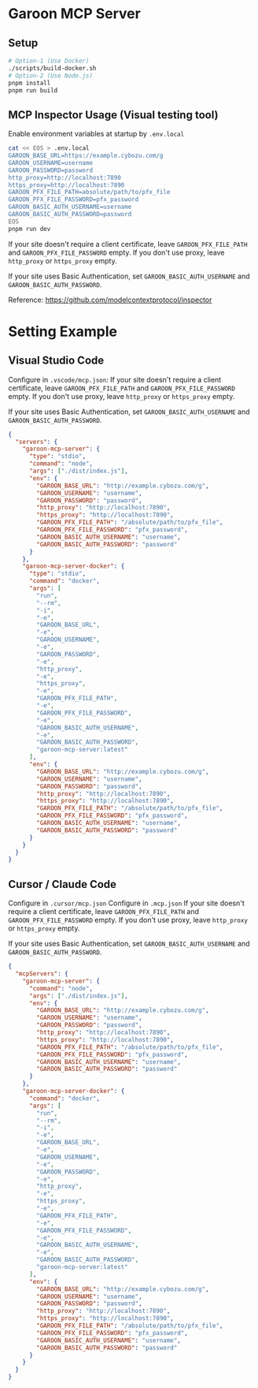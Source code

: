 # Garoon MCP Server

## Setup

```bash
# Option-1 (Use Docker)
./scripts/build-docker.sh
# Option-2 (Use Node.js)
pnpm install
pnpm run build
```

## MCP Inspector Usage (Visual testing tool)

Enable environment variables at startup by `.env.local`

```bash
cat << EOS > .env.local
GAROON_BASE_URL=https://example.cybozu.com/g
GAROON_USERNAME=username
GAROON_PASSWORD=password
http_proxy=http://localhost:7890
https_proxy=http://localhost:7890
GAROON_PFX_FILE_PATH=absolute/path/to/pfx_file
GAROON_PFX_FILE_PASSWORD=pfx_password
GAROON_BASIC_AUTH_USERNAME=username
GAROON_BASIC_AUTH_PASSWORD=password
EOS
pnpm run dev
```

If your site doesn't require a client certificate, leave `GAROON_PFX_FILE_PATH` and `GAROON_PFX_FILE_PASSWORD` empty.
If you don't use proxy, leave `http_proxy` or `https_proxy` empty.

If your site uses Basic Authentication, set `GAROON_BASIC_AUTH_USERNAME` and `GAROON_BASIC_AUTH_PASSWORD`.

Reference: https://github.com/modelcontextprotocol/inspector

# Setting Example

## Visual Studio Code

Configure in `.vscode/mcp.json`:
If your site doesn't require a client certificate, leave `GAROON_PFX_FILE_PATH` and `GAROON_PFX_FILE_PASSWORD` empty.
If you don't use proxy, leave `http_proxy` or `https_proxy` empty.

If your site uses Basic Authentication, set `GAROON_BASIC_AUTH_USERNAME` and `GAROON_BASIC_AUTH_PASSWORD`.

```json
{
  "servers": {
    "garoon-mcp-server": {
      "type": "stdio",
      "command": "node",
      "args": ["./dist/index.js"],
      "env": {
        "GAROON_BASE_URL": "http://example.cybozu.com/g",
        "GAROON_USERNAME": "username",
        "GAROON_PASSWORD": "password",
        "http_proxy": "http://localhost:7890",
        "https_proxy": "http://localhost:7890",
        "GAROON_PFX_FILE_PATH": "/absolute/path/to/pfx_file",
        "GAROON_PFX_FILE_PASSWORD": "pfx_password",
        "GAROON_BASIC_AUTH_USERNAME": "username",
        "GAROON_BASIC_AUTH_PASSWORD": "password"
      }
    },
    "garoon-mcp-server-docker": {
      "type": "stdio",
      "command": "docker",
      "args": [
        "run",
        "--rm",
        "-i",
        "-e",
        "GAROON_BASE_URL",
        "-e",
        "GAROON_USERNAME",
        "-e",
        "GAROON_PASSWORD",
        "-e",
        "http_proxy",
        "-e",
        "https_proxy",
        "-e",
        "GAROON_PFX_FILE_PATH",
        "-e",
        "GAROON_PFX_FILE_PASSWORD",
        "-e",
        "GAROON_BASIC_AUTH_USERNAME",
        "-e",
        "GAROON_BASIC_AUTH_PASSWORD",
        "garoon-mcp-server:latest"
      ],
      "env": {
        "GAROON_BASE_URL": "http://example.cybozu.com/g",
        "GAROON_USERNAME": "username",
        "GAROON_PASSWORD": "password",
        "http_proxy": "http://localhost:7890",
        "https_proxy": "http://localhost:7890",
        "GAROON_PFX_FILE_PATH": "/absolute/path/to/pfx_file",
        "GAROON_PFX_FILE_PASSWORD": "pfx_password",
        "GAROON_BASIC_AUTH_USERNAME": "username",
        "GAROON_BASIC_AUTH_PASSWORD": "password"
      }
    }
  }
}
```

## Cursor / Claude Code

Configure in `.cursor/mcp.json`
Configure in `.mcp.json`
If your site doesn't require a client certificate, leave `GAROON_PFX_FILE_PATH` and `GAROON_PFX_FILE_PASSWORD` empty.
If you don't use proxy, leave `http_proxy` or `https_proxy` empty.

If your site uses Basic Authentication, set `GAROON_BASIC_AUTH_USERNAME` and `GAROON_BASIC_AUTH_PASSWORD`.

```json
{
  "mcpServers": {
    "garoon-mcp-server": {
      "command": "node",
      "args": ["./dist/index.js"],
      "env": {
        "GAROON_BASE_URL": "http://example.cybozu.com/g",
        "GAROON_USERNAME": "username",
        "GAROON_PASSWORD": "password",
        "http_proxy": "http://localhost:7890",
        "https_proxy": "http://localhost:7890",
        "GAROON_PFX_FILE_PATH": "/absolute/path/to/pfx_file",
        "GAROON_PFX_FILE_PASSWORD": "pfx_password",
        "GAROON_BASIC_AUTH_USERNAME": "username",
        "GAROON_BASIC_AUTH_PASSWORD": "password"
      }
    },
    "garoon-mcp-server-docker": {
      "command": "docker",
      "args": [
        "run",
        "--rm",
        "-i",
        "-e",
        "GAROON_BASE_URL",
        "-e",
        "GAROON_USERNAME",
        "-e",
        "GAROON_PASSWORD",
        "-e",
        "http_proxy",
        "-e",
        "https_proxy",
        "-e",
        "GAROON_PFX_FILE_PATH",
        "-e",
        "GAROON_PFX_FILE_PASSWORD",
        "-e",
        "GAROON_BASIC_AUTH_USERNAME",
        "-e",
        "GAROON_BASIC_AUTH_PASSWORD",
        "garoon-mcp-server:latest"
      ],
      "env": {
        "GAROON_BASE_URL": "http://example.cybozu.com/g",
        "GAROON_USERNAME": "username",
        "GAROON_PASSWORD": "password",
        "http_proxy": "http://localhost:7890",
        "https_proxy": "http://localhost:7890",
        "GAROON_PFX_FILE_PATH": "/absolute/path/to/pfx_file",
        "GAROON_PFX_FILE_PASSWORD": "pfx_password",
        "GAROON_BASIC_AUTH_USERNAME": "username",
        "GAROON_BASIC_AUTH_PASSWORD": "password"
      }
    }
  }
}
```
